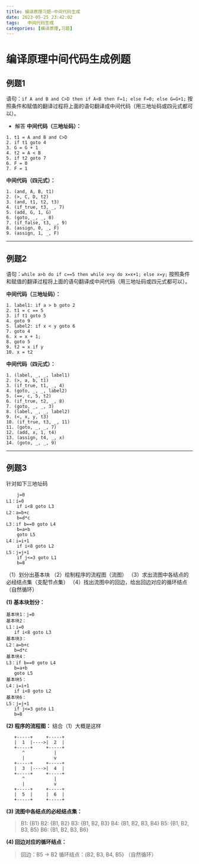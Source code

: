 ```yaml
---
title: 编译原理习题—中间代码生成
date: 2023-05-25 23:42:02
tags:   中间代码生成
categories: [编译原理,习题]
---
```


# 编译原理中间代码生成例题
## 例题1
语句：`if A and B and C>D then if A<B then F=1; else F=0; else G=G+1;`
按照条件和赋值的翻译过程将上面的语句翻译成中间代码（用三地址码或四元式都可以）。

- 解答
**中间代码（三地址码）：**

```
1. t1 = A and B and C>D
2. if t1 goto 4
3. G = G + 1
4. t2 = A < B
5. if t2 goto 7
6. F = 0
7. F = 1
```
**中间代码（四元式）：**

```
1. (and, A, B, t1)
2. (>, C, D, t2)
3. (and, t1, t2, t3)
4. (if_true, t3, _, 7)
5. (add, G, 1, G)
6. (goto, _, _, 8)
7. (if_false, t3, _, 9)
8. (assign, 0, _, F)
9. (assign, 1, _, F)
```

---
## 例题2
语句：`while a>b do if c==5 then while x<y do x=x+1; else x=y;`
按照条件和赋值的翻译过程将上面的语句翻译成中间代码（用三地址码或四元式都可以）。

**中间代码（三地址码）：**

```
1. label1: if a > b goto 2
2. t1 = c == 5
3. if t1 goto 5
4. goto 9
5. label2: if x < y goto 6
7. goto 4
6. x = x + 1;
8. goto 5
9. t2 = x if y
10. x = t2 
```
**中间代码（四元式）：**

```
1. (label, _, _, label1)
2. (>, a, b, t1)
3. (if_true, t1, _, 4)
4. (goto, _, _, label2)
5. (==, c, 5, t2)
6. (if_true, t2, _, 8)
7. (goto, _, _, 3)
8. (label, _, _, label2)
9. (<, x, y, t3)
10. (if_true, t3, _, 11)
11. (goto, _, _, 7)
12. (add, x, 1, t4)
13. (assign, t4, _, x)
14. (goto, _, _, 9)
```
---
## 例题3
针对如下三地址码
```
    j=0
L1：i=0
    if i<8 goto L3
L2：a=b+c
    b=d*c
L3：if b==0 goto L4
    b=a+b
    goto L5
L4：i=i+1
    if i<8 goto L2
L5：j=j+1
    if j<=3 goto L1
    b=8
```
（1）划分出基本块
（2）绘制程序的流程图（流图）
（3）求出流图中各结点的必经结点集（支配节点集）
（4）找出流图中的回边，给出回边对应的循环结点（自然循环）

**(1) 基本块划分：**
```
基本块1：j=0
基本块2：
L1：i=0
   if i<8 goto L3
基本块3：
L2：a=b+c
   b=d*c
基本块4：
L3：if b==0 goto L4
   b=a+b
   goto L5
基本块5：
L4：i=i+1
   if i<8 goto L2
基本块6：
L5：j=j+1
   if j<=3 goto L1
   b=8
```
**(2) 程序的流程图：**
结合（1）大概是这样

```
   +-----+     +-----+
   |  1  |---->|  2  |
   +-----+     +-----+
      ^           |
      |           v
   +-----+     +-----+
   |  3  |---->|  4  |
   +-----+     +-----+
      ^           |
      |           v
   +-----+     +-----+
   |  5  |     |  6  |
   +-----+     +-----+
```

**(3) 流图中各结点的必经结点集：**
>B1: {B1}
B2: {B1, B2}
B3: {B1, B2, B3}
B4: {B1, B2, B3, B4}
B5: {B1, B2, B3, B5}
B6: {B1, B2, B3, B6}

**(4) 回边对应的循环结点：**
>回边：B5 -> B2
循环结点：{B2, B3, B4, B5} （自然循环）